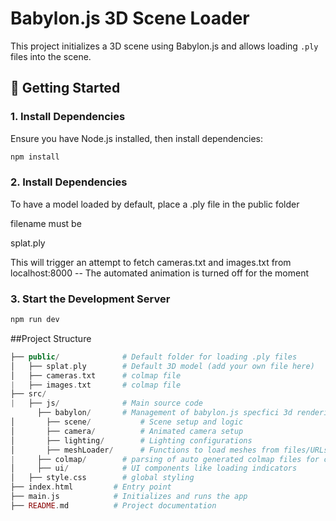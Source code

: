 # Babylon.js 3D Scene Loader

This project initializes a 3D scene using Babylon.js and allows loading `.ply` files into the scene.

## 🚀 Getting Started

### 1. Install Dependencies

Ensure you have Node.js installed, then install dependencies:

```sh
npm install
```

### 2. Install Dependencies

To have a model loaded by default, place a .ply file in the public folder

filename must be

splat.ply

This will trigger an attempt to fetch cameras.txt and images.txt from localhost:8000 --
The automated animation is turned off for the moment

### 3. Start the Development Server

```sh
npm run dev
```

##Project Structure

```php
├── public/              # Default folder for loading .ply files
│   ├── splat.ply        # Default 3D model (add your own file here)
│   ├── cameras.txt      # colmap file
|   ├── images.txt       # colmap file
├── src/
|   ├── js/              # Main source code
      ├── babylon/       # Management of babylon.js specfici 3d rendering and animations
│       ├── scene/           # Scene setup and logic
│       ├── camera/          # Animated camera setup
│       ├── lighting/        # Lighting configurations
│       ├── meshLoader/      # Functions to load meshes from files/URLs
|     ├── colmap/        # parsing of auto generated colmap files for camera movements
│     ├── ui/            # UI components like loading indicators
│   ├── style.css        # global styling
├── index.html         # Entry point
├── main.js            # Initializes and runs the app
├── README.md          # Project documentation

```
